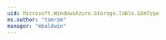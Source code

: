```yaml
---
uid: Microsoft.WindowsAzure.Storage.Table.EdmType
ms.author: "tamram"
manager: "mbaldwin"
---
```

